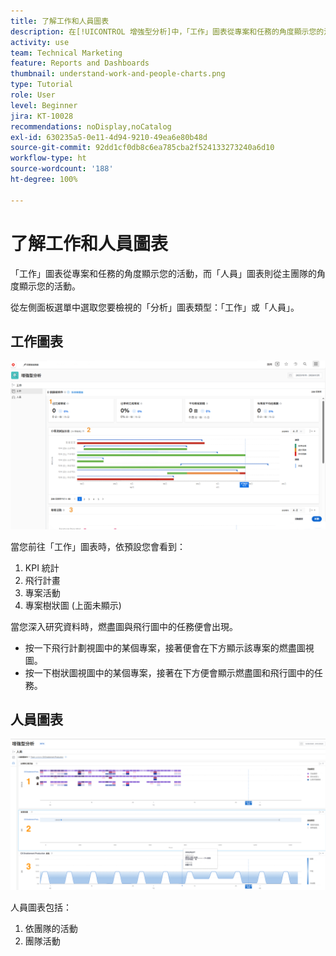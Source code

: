 ```yaml
---
title: 了解工作和人員圖表
description: 在[!UICONTROL 增強型分析]中，「工作」圖表從專案和任務的角度顯示您的活動，而「人員」圖表則從主團隊的角度顯示您的活動。
activity: use
team: Technical Marketing
feature: Reports and Dashboards
thumbnail: understand-work-and-people-charts.png
type: Tutorial
role: User
level: Beginner
jira: KT-10028
recommendations: noDisplay,noCatalog
exl-id: 630235a5-0e11-4d94-9210-49ea6e80b48d
source-git-commit: 92dd1cf0db8c6ea785cba2f524133273240a6d10
workflow-type: ht
source-wordcount: '188'
ht-degree: 100%

---
```


# 了解工作和人員圖表

「工作」圖表從專案和任務的角度顯示您的活動，而「人員」圖表則從主團隊的角度顯示您的活動。

從左側面板選單中選取您要檢視的「分析」圖表類型：「工作」或「人員」。

## 工作圖表

![影像顯示尋找[!UICONTROL 分析]功能，其位於 [!DNL Workfront Classic]](assets/section-1-1.png)

當您前往「工作」圖表時，依預設您會看到：

1. KPI 統計
1. 飛行計畫
1. 專案活動
1. 專案樹狀圖 (上面未顯示)

當您深入研究資料時，燃盡圖與飛行圖中的任務便會出現。

* 按一下飛行計劃視圖中的某個專案，接著便會在下方顯示該專案的燃盡圖視圖。
* 按一下樹狀圖視圖中的某個專案，接著在下方便會顯示燃盡圖和飛行圖中的任務。

## 人員圖表

![影像顯示尋找[!UICONTROL 分析]功能，其位於 [!DNL Workfront Classic]](assets/section-1-2.png)

人員圖表包括：

1. 依團隊的活動
1. 團隊活動
